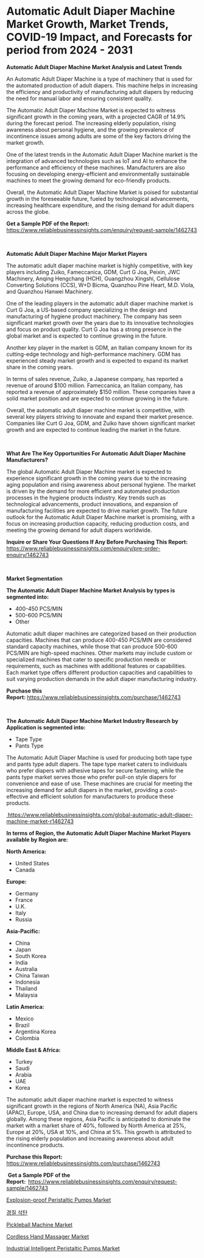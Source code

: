 <p><h1>Automatic Adult Diaper Machine Market Growth, Market Trends, COVID-19 Impact, and Forecasts for period from 2024 - 2031</h1></p><p><strong>Automatic Adult Diaper Machine Market Analysis and Latest Trends</strong></p>
<p><p>An Automatic Adult Diaper Machine is a type of machinery that is used for the automated production of adult diapers. This machine helps in increasing the efficiency and productivity of manufacturing adult diapers by reducing the need for manual labor and ensuring consistent quality.</p><p>The Automatic Adult Diaper Machine Market is expected to witness significant growth in the coming years, with a projected CAGR of 14.9% during the forecast period. The increasing elderly population, rising awareness about personal hygiene, and the growing prevalence of incontinence issues among adults are some of the key factors driving the market growth.</p><p>One of the latest trends in the Automatic Adult Diaper Machine market is the integration of advanced technologies such as IoT and AI to enhance the performance and efficiency of these machines. Manufacturers are also focusing on developing energy-efficient and environmentally sustainable machines to meet the growing demand for eco-friendly products.</p><p>Overall, the Automatic Adult Diaper Machine Market is poised for substantial growth in the foreseeable future, fueled by technological advancements, increasing healthcare expenditure, and the rising demand for adult diapers across the globe.</p></p>
<p><strong>Get a Sample PDF of the Report:&nbsp;</strong> <a href="https://www.reliablebusinessinsights.com/enquiry/request-sample/1462743">https://www.reliablebusinessinsights.com/enquiry/request-sample/1462743</a></p>
<p>&nbsp;</p>
<p><strong>Automatic Adult Diaper Machine Major Market Players</strong></p>
<p><p>The automatic adult diaper machine market is highly competitive, with key players including Zuiko, Fameccanica, GDM, Curt G Joa, Peixin, JWC Machinery, Anqing Hengchang (HCH), Guangzhou Xingshi, Cellulose Converting Solutions (CCS), W+D Bicma, Quanzhou Pine Heart, M.D. Viola, and Quanzhou Hanwei Machinery.</p><p>One of the leading players in the automatic adult diaper machine market is Curt G Joa, a US-based company specializing in the design and manufacturing of hygiene product machinery. The company has seen significant market growth over the years due to its innovative technologies and focus on product quality. Curt G Joa has a strong presence in the global market and is expected to continue growing in the future.</p><p>Another key player in the market is GDM, an Italian company known for its cutting-edge technology and high-performance machinery. GDM has experienced steady market growth and is expected to expand its market share in the coming years.</p><p>In terms of sales revenue, Zuiko, a Japanese company, has reported a revenue of around $100 million. Fameccanica, an Italian company, has reported a revenue of approximately $150 million. These companies have a solid market position and are expected to continue growing in the future.</p><p>Overall, the automatic adult diaper machine market is competitive, with several key players striving to innovate and expand their market presence. Companies like Curt G Joa, GDM, and Zuiko have shown significant market growth and are expected to continue leading the market in the future.</p></p>
<p>&nbsp;</p>
<p><strong>What Are The Key Opportunities For Automatic Adult Diaper Machine Manufacturers?</strong></p>
<p><p>The global Automatic Adult Diaper Machine market is expected to experience significant growth in the coming years due to the increasing aging population and rising awareness about personal hygiene. The market is driven by the demand for more efficient and automated production processes in the hygiene products industry. Key trends such as technological advancements, product innovations, and expansion of manufacturing facilities are expected to drive market growth. The future outlook for the Automatic Adult Diaper Machine market is promising, with a focus on increasing production capacity, reducing production costs, and meeting the growing demand for adult diapers worldwide.</p></p>
<p><strong>Inquire or Share Your Questions If Any Before Purchasing This Report:</strong> <a href="https://www.reliablebusinessinsights.com/enquiry/pre-order-enquiry/1462743">https://www.reliablebusinessinsights.com/enquiry/pre-order-enquiry/1462743</a></p>
<p>&nbsp;</p>
<p><strong>Market Segmentation</strong></p>
<p><strong>The Automatic Adult Diaper Machine Market Analysis by types is segmented into:</strong></p>
<p><ul><li>400-450 PCS/MIN</li><li>500-600 PCS/MIN</li><li>Other</li></ul></p>
<p><p>Automatic adult diaper machines are categorized based on their production capacities. Machines that can produce 400-450 PCS/MIN are considered standard capacity machines, while those that can produce 500-600 PCS/MIN are high-speed machines. Other markets may include custom or specialized machines that cater to specific production needs or requirements, such as machines with additional features or capabilities. Each market type offers different production capacities and capabilities to suit varying production demands in the adult diaper manufacturing industry.</p></p>
<p><strong>Purchase this Report:&nbsp;</strong><a href="https://www.reliablebusinessinsights.com/purchase/1462743">https://www.reliablebusinessinsights.com/purchase/1462743</a></p>
<p>&nbsp;</p>
<p><strong>The Automatic Adult Diaper Machine Market Industry Research by Application is segmented into:</strong></p>
<p><ul><li>Tape Type</li><li>Pants Type</li></ul></p>
<p><p>The Automatic Adult Diaper Machine is used for producing both tape type and pants type adult diapers. The tape type market caters to individuals who prefer diapers with adhesive tapes for secure fastening, while the pants type market serves those who prefer pull-on style diapers for convenience and ease of use. These machines are crucial for meeting the increasing demand for adult diapers in the market, providing a cost-effective and efficient solution for manufacturers to produce these products.</p></p>
<p><a href="https://www.reliablebusinessinsights.com/global-automatic-adult-diaper-machine-market-r1462743">&nbsp;https://www.reliablebusinessinsights.com/global-automatic-adult-diaper-machine-market-r1462743</a></p>
<p><strong>In terms of Region, the Automatic Adult Diaper Machine Market Players available by Region are:</strong></p>
<p>
    <p> <strong> North America: </strong>
        <ul>
            <li>United States</li>
            <li>Canada</li>
        </ul>
        </p> 
    <p> <strong> Europe: </strong>
        <ul>
            <li>Germany</li>
            <li>France</li>
            <li>U.K.</li>
            <li>Italy</li>
            <li>Russia</li>
        </ul>
        </p> 
    <p> <strong> Asia-Pacific: </strong>
        <ul>
            <li>China</li>
            <li>Japan</li>
            <li>South Korea</li>
            <li>India</li>
            <li>Australia</li>
            <li>China Taiwan</li>
            <li>Indonesia</li>
            <li>Thailand</li>
            <li>Malaysia</li>
        </ul>
        </p> 
    <p> <strong> Latin America: </strong>
        <ul>
            <li>Mexico</li>
            <li>Brazil</li>
            <li>Argentina Korea</li>
            <li>Colombia</li>
        </ul>
        </p> 
    <p> <strong> Middle East & Africa: </strong>
        <ul>
            <li>Turkey</li>
            <li>Saudi</li>
            <li>Arabia</li>
            <li>UAE</li>
            <li>Korea</li>
        </ul>
    </p>
    </p>
<p><p>The automatic adult diaper machine market is expected to witness significant growth in the regions of North America (NA), Asia Pacific (APAC), Europe, USA, and China due to increasing demand for adult diapers globally. Among these regions, Asia Pacific is anticipated to dominate the market with a market share of 40%, followed by North America at 25%, Europe at 20%, USA at 10%, and China at 5%. This growth is attributed to the rising elderly population and increasing awareness about adult incontinence products.</p></p>
<p><strong>Purchase this Report: </strong><a href="https://www.reliablebusinessinsights.com/purchase/1462743">https://www.reliablebusinessinsights.com/purchase/1462743</a></p>
<p>&nbsp;<strong>Get a Sample PDF of the Report:&nbsp;&nbsp;</strong><a href="https://www.reliablebusinessinsights.com/enquiry/request-sample/1462743">https://www.reliablebusinessinsights.com/enquiry/request-sample/1462743</a></p>
<p><strong></strong></p>
<p><p><a href="https://github.com/juniordelafrance/Market-Research-Report-List-4/blob/main/explosion-proof-peristaltic-pumps-market.md">Explosion-proof Peristaltic Pumps Market</a></p><p><a href="https://github.com/nigaleamar09/Market-Research-Report-List-2/blob/main/802375970709.md">경질 석탄</a></p><p><a href="https://medium.com/@jacobwilkins67/insights-into-the-pickleball-machine-market-size-which-is-expanding-with-a-6-9-f6250522a166">Pickleball Machine Market</a></p><p><a href="https://medium.com/@sloanlkins7856/cordless-hand-massager-market-forecasts-market-trends-and-impact-analysis-2024-2031-11ac0921f110">Cordless Hand Massager Market</a></p><p><a href="https://github.com/jaidynmorantestelletmjzya/Market-Research-Report-List-3/blob/main/industrial-intelligent-peristaltic-pumps-market.md">Industrial Intelligent Peristaltic Pumps Market</a></p></p>